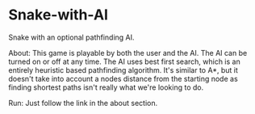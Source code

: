 # Snake-with-AI
Snake with an optional pathfinding AI.

About: This game is playable by both the user and the AI. The AI can be turned on or off at any time. The AI uses best first search, which is an entirely heuristic based pathfinding algorithm. It's similar to A*, but it doesn't take into account a nodes distance from the starting node as finding shortest paths isn't really what we're looking to do.

Run: Just follow the link in the about section.

